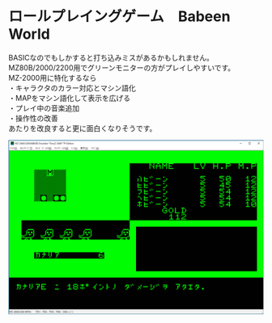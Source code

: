 # ロールプレイングゲーム　Babeen World  
BASICなのでもしかすると打ち込みミスがあるかもしれません。  
MZ80B/2000/2200用でグリーンモニターの方がプレイしやすいです。  
MZ-2000用に特化するなら  
・キャラクタのカラー対応とマシン語化  
・MAPをマシン語化して表示を広げる  
・プレイ中の音楽追加  
・操作性の改善  
あたりを改良すると更に面白くなりそうです。  

![Babeen_World](https://raw.githubusercontent.com/mkomakonkon/MZ-2000/master/Oh!MZ/198710_Babeen_World/capture.bmp "Babeen_World")
